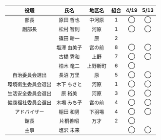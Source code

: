 | 役職 | 氏名 | 地区名 | 組合 | 4/19 | 5/13 |
| :--: | :--: | :--: | :--: | :--: | :--: |
| 部長 |	原田 哲也	| 中河原	| 1 |	◯ | ◯ | 
| 副部長 |	松村 智則 |	河原 | 1 | ◯ | ◯ |
|	| 篠田 耕一	| 原 |	2	| | |
|	| 塩澤 由美子| 宮の前	| 8	| ◯ | ◯ |
|	| 古橋 秀和	| 上野 | 7 | ◯ | ◯ |
|	| 柏木 竜二 |	上野新町	| 6 |	◯ | |
| 自治委員会選出	| 長沼 万里	| 原	| 5 |	◯ |	◯ |
| 環境衛生委員会選出	| 木下 ちさと | 河原	| 1 |	◯ |	◯ |
| 生活安全委員会選出 | 原 裕美	| 河原	| 3 |	◯ |	◯ |
| 健康福社委員会選出	| 木場 みち子 | 宮の前	| 4 |	◯ |	◯ |
| アドバイザー	| 棚田 和男	| 下羽場	| 4 |	◯ |	◯ |
| 館長 | 片桐善昭	| 万才 | 2 | ◯ |  |
| 主事 | 塩沢 未来 |	| |	◯ |	◯ |
